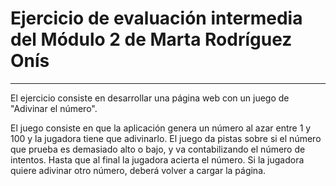# Ejercicio de evaluación intermedia del Módulo 2 de Marta Rodríguez Onís

---

El ejercicio consiste en desarrollar una página web con un juego de "Adivinar el número".

El juego consiste en que la aplicación genera un número al azar entre 1 y 100 y la jugadora tiene que adivinarlo. El juego da pistas sobre si el número que prueba es demasiado alto o bajo, y va contabilizando el número de intentos. Hasta que al final la jugadora acierta el número. Si la jugadora quiere adivinar otro número, deberá volver a cargar la página.
